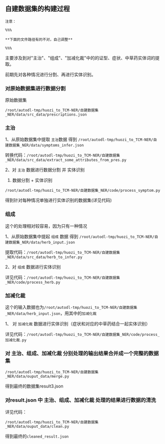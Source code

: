 ## 自建数据集的构建过程

    注意：

    %%%

    **下面的文件路径有的不对，自己调整**

    %%%

主要涉及到对"主治"、"组成"、"加减化裁"中的的证型、症状、中草药实体词的提取。

前期先对各种情况进行分割、再进行实体识别。

### 对原始数据集进行数据分割

原始数据集

`/root/autodl-tmp/huozi_to_TCM-NER/自建数据集_NER/data/src_data/prescriptions.json`

### 主治

1、从原始数据集中提取 `主治`数据 得到 `/root/autodl-tmp/huozi_to_TCM-NER/自建数据集_NER/data/symptoms_infer.json`

转换代码：`/root/autodl-tmp/huozi_to_TCM-NER/自建数据集_NER/data/src_data/extract_some_attributes_from_pres.py`

2、对 `主治` 数据进行数据分割 并 实体识别

1. 数据分割 + 实体识别

`/root/autodl-tmp/huozi_to_TCM-NER/自建数据集_NER/code/process_symptom.py`

得到针对每种情况单独进行实体识别的数据集(详见代码)

### 组成

这个的处理相对较容易，因为只有一种情况

1、从原始数据集中提起 `组成` 数据 得到 `/root/autodl-tmp/huozi_to_TCM-NER/自建数据集_NER/data/herb_input.json`

提取代码：`/root/autodl-tmp/huozi_to_TCM-NER/自建数据集_NER/data/src_data/herb_to_infer.py`

2、对 `组成` 数据进行实体识别

详见代码：`/root/autodl-tmp/huozi_to_TCM-NER/自建数据集_NER/code/process_herb.py`

### 加减化裁

这个的输入数据也为`/root/autodl-tmp/huozi_to_TCM-NER/自建数据集_NER/data/herb_input.json`，用其中的`加减化裁`

1、 对 `加减化裁` 数据进行实体识别（症状和对应的中草药结合一起实体识别）

详见代码：`/root/autodl-tmp/huozi_to_TCM-NER/自建数据集_NER/code/process_加减化裁.py`

### 对 主治、组成、加减化裁 分别处理的输出结果合并成一个完整的数据集

`/root/autodl-tmp/huozi_to_TCM-NER/自建数据集_NER/data/ouput_data/merge.py`

得到最终的数据集result3.json

### 对result.json 中 主治、组成、加减化裁 处理的结果进行数据的清洗

详见代码：

`/root/autodl-tmp/huozi_to_TCM-NER/自建数据集_NER/data/ouput_data/clean.py`

得到最终的`cleaned_result.json`













